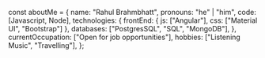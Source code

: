 const aboutMe = {
   name: "Rahul Brahmbhatt",
   pronouns: "he" | "him",
   code: [Javascript, Node],
   technologies: {
      frontEnd: {
         js: ["Angular"],
         css: ["Material UI", "Bootstrap"]
      },
      databases: ["PostgresSQL", "SQL", "MongoDB"],
   },
   currentOccupation: ["Open for job opportunities"],
   hobbies: ["Listening Music", "Travelling"],
};
